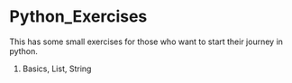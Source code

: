 # Python_Exercises
This has some small exercises for those who want to start their journey in python.
  1. Basics, List, String
